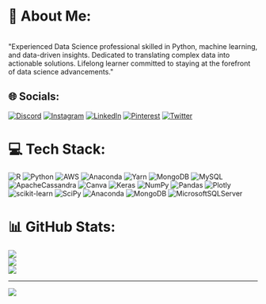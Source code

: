 # 💫 About Me:
<br>"Experienced Data Science professional skilled in Python, machine learning, and data-driven insights. Dedicated to translating complex data into actionable solutions. Lifelong learner committed to staying at the forefront of data science advancements." 


## 🌐 Socials:
[![Discord](https://img.shields.io/badge/Discord-%237289DA.svg?logo=discord&logoColor=white)](https://discord.gg/soujanisahil) [![Instagram](https://img.shields.io/badge/Instagram-%23E4405F.svg?logo=Instagram&logoColor=white)](https://instagram.com/soujanisahil) [![LinkedIn](https://img.shields.io/badge/LinkedIn-%230077B5.svg?logo=linkedin&logoColor=white)](https://linkedin.com/in/soujanisahil) [![Pinterest](https://img.shields.io/badge/Pinterest-%23E60023.svg?logo=Pinterest&logoColor=white)]((https://pin.it/4ZXTPPM)) [![Twitter](https://img.shields.io/badge/Twitter-%231DA1F2.svg?logo=Twitter&logoColor=white)](https://twitter.com/soujanisahil) 

# 💻 Tech Stack:
![R](https://img.shields.io/badge/r-%23276DC3.svg?style=flat&logo=r&logoColor=white) ![Python](https://img.shields.io/badge/python-3670A0?style=flat&logo=python&logoColor=ffdd54) ![AWS](https://img.shields.io/badge/AWS-%23FF9900.svg?style=flat&logo=amazon-aws&logoColor=white) ![Anaconda](https://img.shields.io/badge/Anaconda-%2344A833.svg?style=flat&logo=anaconda&logoColor=white) ![Yarn](https://img.shields.io/badge/yarn-%232C8EBB.svg?style=flat&logo=yarn&logoColor=white) ![MongoDB](https://img.shields.io/badge/MongoDB-%234ea94b.svg?style=flat&logo=mongodb&logoColor=white) ![MySQL](https://img.shields.io/badge/mysql-%2300f.svg?style=flat&logo=mysql&logoColor=white) ![ApacheCassandra](https://img.shields.io/badge/cassandra-%231287B1.svg?style=flat&logo=apache-cassandra&logoColor=white) ![Canva](https://img.shields.io/badge/Canva-%2300C4CC.svg?style=flat&logo=Canva&logoColor=white) ![Keras](https://img.shields.io/badge/Keras-%23D00000.svg?style=flat&logo=Keras&logoColor=white) ![NumPy](https://img.shields.io/badge/numpy-%23013243.svg?style=flat&logo=numpy&logoColor=white) ![Pandas](https://img.shields.io/badge/pandas-%23150458.svg?style=flat&logo=pandas&logoColor=white) ![Plotly](https://img.shields.io/badge/Plotly-%233F4F75.svg?style=flat&logo=plotly&logoColor=white) ![scikit-learn](https://img.shields.io/badge/scikit--learn-%23F7931E.svg?style=flat&logo=scikit-learn&logoColor=white) ![SciPy](https://img.shields.io/badge/SciPy-%230C55A5.svg?style=flat&logo=scipy&logoColor=%white) ![Anaconda](https://img.shields.io/badge/Anaconda-%2344A833.svg?style=flat&logo=anaconda&logoColor=white) ![MongoDB](https://img.shields.io/badge/MongoDB-%234ea94b.svg?style=flat&logo=mongodb&logoColor=white) ![MicrosoftSQLServer](https://img.shields.io/badge/Microsoft%20SQL%20Sever-CC2927?style=flat&logo=microsoft%20sql%20server&logoColor=white)
# 📊 GitHub Stats:
![](https://github-readme-stats.vercel.app/api?username=soujanisahil&theme=dark&hide_border=false&include_all_commits=false&count_private=false)<br/>
![](https://github-readme-streak-stats.herokuapp.com/?user=soujanisahil&theme=dark&hide_border=false)<br/>
![](https://github-readme-stats.vercel.app/api/top-langs/?username=soujanisahil&theme=dark&hide_border=false&include_all_commits=false&count_private=false&layout=compact)

---
[![](https://visitcount.itsvg.in/api?id=soujanisahil&icon=0&color=0)](https://visitcount.itsvg.in)

<!-- Proudly created with GPRM ( https://gprm.itsvg.in ) -->
